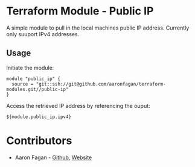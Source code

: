 # Terraform Module - Public IP
A simple module to pull in the local machines public IP address. Currently only suuport IPv4 addresses.

## Usage
Initiate the module:
```
module "public_ip" {
  source = "git::ssh://git@github.com/aaronfagan/terraform-modules.git//public-ip"
}
```

Access the retrieved IP address by referencing the ouput:
```
${module.public_ip.ipv4}
```

# Contributors
* Aaron Fagan - [Github](https://github.com/aaronfagan), [Website](https://www.aaronfagan.ca/)
